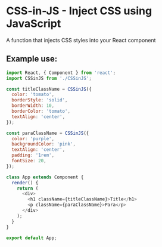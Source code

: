 # CSS-in-JS - Inject CSS using JavaScript

A function that injects CSS styles into your React component

## Example use:

```javascript
import React, { Component } from 'react';
import CSSinJS from './CSSinJS';

const titleClassName = CSSinJS({
  color: 'tomato',
  borderStyle: 'solid',
  borderWidth: 10,
  borderColor: 'tomato',
  textAlign: 'center',
});

const paraClassName = CSSinJS({
  color: 'purple',
  backgroundColor: 'pink',
  textAlign: 'center',
  padding: '1rem',
  fontSize: 20,
});

class App extends Component {
  render() {
    return (
      <div>
        <h1 className={titleClassName}>Title</h1>
        <p className={paraClassName}>Para</p>
      </div>
    );
  }
}

export default App;
```
